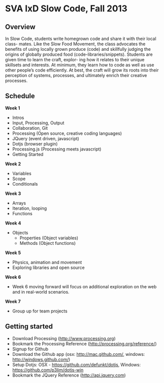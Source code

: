 SVA IxD Slow Code, Fall 2013
============================

Overview
--------

In Slow Code, students write homegrown code and share it with their local class- mates. Like the Slow Food Movement, the class advocates the benefits of using locally grown produce (code) and skillfully judging the origins of globally produced food (code-libraries/snippets). Students are given time to learn the craft, explor- ing how it relates to their unique skillsets and interests. At minimum, they learn how to code as well as use other people’s code efficiently. At best, the craft will grow its roots into their perception of systems, processes, and ultimately enrich their creative processes.


Schedule
--------

**Week 1**
 - Intros
 - Input, Processing, Output
 - Collaboration, Git
 - Processing (Open source, creative coding languages)
 - JQuery (event driven, javascript)
 - Dotjs (browser plugin)
 - Processing.js (Processing meets javascript)
 - Getting Started

**Week 2**
  - Variables
  - Scope
  - Conditionals

**Week 3**
  - Arrays
  - Iteration, looping
  - Functions

**Week 4**
  - Objects
    - Properties (Object variables)
    - Methods (Object functions)

**Week 5**
  - Physics, animation and movement
  - Exploring libraries and open source

**Week 6**
  - Week 6 moving forward will focus on additional exploration on the web and in real-world scenarios.

**Week 7**
  - Group up for team projects

Getting started
---------------
 - Download Processing (http://www.processing.org)
 - Bookmark the Processing Reference (http://processing.org/reference/)
 - Signup for Github
 - Download the Github app (osx: http://mac.github.com/, windows: http://windows.github.com/)
 - Setup Dotjs: OSX - https://github.com/defunkt/dotjs, Windows: https://github.com/p3lim/dotjs-win
 - Bookmark the JQuery Reference (http://api.jquery.com)
